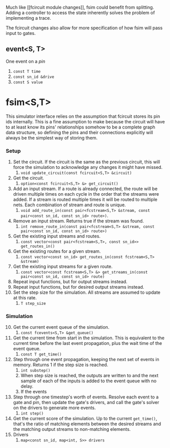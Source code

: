 Much like [[fcircuit module changes]], fsim could benefit from splitting. Adding a controller to access the state inherently solves the problem of implementing a trace. 

The fcircuit changes also allow for more specification of how fsim will pass input to gates.
## event\<S, T>
One event on a *pin*
1. `const T time`
2. `const sn_id &drive`
3. `const S value`
# fsim\<S,T>
This simulator interface relies on the assumption that fcircuit stores its pin ids internally. This is a fine assumption to make because the circuit will have to at least know its pins' relationships somehow to be a complete graph data structure, so defining the pins and their connections explicitly will always be the simplest way of storing them.
### Setup
1. Set the circuit. If the circuit is the same as the previous circuit, this will force the simulation to acknowledge any changes it might have missed.
	1. `void update_circuit(const fcircuit<S,T> &circuit)`
2. Get the circuit.
	1. `option<const fcircuit<S,T> &> get_circuit()`
3. Add an input stream. If a route is already connected, the route will be driven multiple times on each cycle in the order that the streams were added. If a stream is routed multiple times it will be routed to multiple nets. Each combination of stream and route is unique.
	1. `void add_route_in(const pair<fcstream<S,T> &stream, const pair<const sn_id, const sn_id> route>)`.
4. Remove an input stream. Returns true if the stream was found.
	1. `int remove_route_in(const pair<fcstream<S,T> &stream, const pair<const sn_id, const sn_id> route>)`
5. Get the existing input streams and routes.
	1. `const vector<const pair<fcstream<S,T>, const sn_id>> get_routes_in()`
6. Get the existing routes for a given stream.
	1. `const vector<const sn_id> get_routes_in(const fcstream<S,T> &stream)`
7. Get the existing input streams for a given route.
	1. `const vector<const fcstream<S,T> &> get_streams_in(const pair<const sn_id, const sn_id> route)`
8. Repeat input functions, but for output streams instead.
9. Repeat input functions, but for desired output streams instead.
10. Set the step size for the simulation. All streams are assumed to update at this rate.
	1. `T step_size`
### Simulation
10. Get the current event queue of the simulation.
	1. `const fcevents<S,T> &get_queue()`
11. Get the current time from start in the simulation. This is equivalent to the current time before the last event propagation, plus the wait time of the event queue.
	1. `const T get_time()`
12. Step through one event propagation, keeping the next set of events in memory. Returns 1 if the step size is reached. 
	1. `int substep()`
	2. When step size is reached, the outputs are written to and the next sample of each of the inputs is added to the event queue with no delay.
	3. If the events 
13. Step through one timestep's worth of events. Resolve each event to a gate and pin, then update the gate's drivers, and call the gate's solver on the drivers to generate more events.
	1. `int step()`
14. Get the current score of the simulation. Up to the current `get_time()`, that's the ratio of matching elements between the desired streams and the matching output streams to non-matching elements.
15. Drivers
	1. `map<const sn_id, map<int, S>> drivers`
